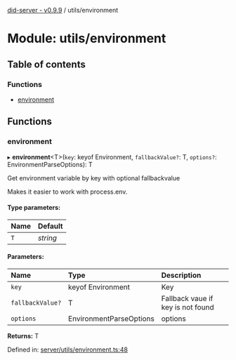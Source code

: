 [did-server - v0.9.9](../README.md) / utils/environment

# Module: utils/environment

## Table of contents

### Functions

- [environment](utils_environment.md#environment)

## Functions

### environment

▸ **environment**<T\>(`key`: keyof Environment, `fallbackValue?`: T, `options?`: EnvironmentParseOptions): T

Get environment variable by key with optional fallbackvalue

Makes it easier to work with process.env.

#### Type parameters:

Name | Default |
:------ | :------ |
`T` | *string* |

#### Parameters:

Name | Type | Description |
:------ | :------ | :------ |
`key` | keyof Environment | Key   |
`fallbackValue?` | T | Fallback vaue if key is not found   |
`options` | EnvironmentParseOptions | options    |

**Returns:** T

Defined in: [server/utils/environment.ts:48](https://github.com/Puzzlepart/did/blob/dev/server/utils/environment.ts#L48)
